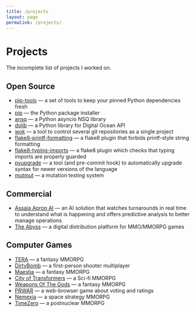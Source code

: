 ```yaml
---
title: /projects
layout: page
permalink: /projects/
---
```


# Projects

The incomplete list of projects I worked on.

## Open Source

- [pip-tools](https://github.com/jazzband/pip-tools) — a set of tools to keep your pinned Python dependencies fresh
- [pip](https://github.com/pypa/pip) — the Python package installer
- [ansq](https://github.com/list-family/ansq) — a Python asyncio NSQ library
- [dolib](https://github.com/geraxe/dolib) — a Python library for Digital Ocean API
- [wok](https://github.com/lig/wok) — a tool to control several git repositories as a single project
- [flake8-printf-formatting](https://github.com/atugushev/flake8-printf-formatting) — a flake8 plugin that forbids printf-style string formatting
- [flake8-typing-imports](https://github.com/asottile/flake8-typing-imports) — a flake8 plugin which checks that typing imports are properly guarded
- [pyupgrade](https://github.com/asottile/pyupgrade) — a tool (and pre-commit hook) to automatically upgrade syntax for newer versions of the language
- [mutmut](https://github.com/boxed/mutmut) — a mutation testing system

## Commercial

- [Assaia Apron AI](https://assaia.com) — an AI solution that watches turnarounds in real time to understand what is happening and offers predictive analysis to better manage operations
- [The Abyss](https://theabyss.com) — a digital distribution platform for MMO/MMORPG games


## Computer Games

- [TERA](https://en.wikipedia.org/wiki/TERA_(video_game)) — a fantasy MMORPG
- [DirtyBomb](https://en.wikipedia.org/wiki/Dirty_Bomb_(video_game)) — a first-person shooter multiplayer
- [Maestia](https://web.archive.org/web/20120512012817/http://www.maestia.ru/) — a fantasy MMORPG
- [City of Transformers](https://web.archive.org/web/20120420171655/http://www.ctgame.ru/) — a Sci-fi MMORPG
- [Weapons Of The Gods](https://web.archive.org/web/20120503015853/http://www.wgods.ru/) — a fantasy MMORPG
- [PRWAR](https://web.archive.org/web/20120906032306/http://www.prwar.ru/) — a web-browser game about voting and ratings
- [Nemexia](https://en.wikipedia.org/wiki/Nemexia_(video_game)) — a space strategy MMORPG
- [TimeZero](https://ru.wikipedia.org/wiki/TimeZero) — a postnuclear MMORPG
